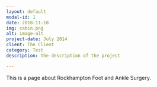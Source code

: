 ```yaml
---
layout: default
modal-id: 1
date: 2018-11-18
img: cabin.png
alt: image-alt
project-date: July 2014
client: The Client
category: Test
description: The description of the project

---
```


This is a page about Rockhampton Foot and Ankle Surgery.
